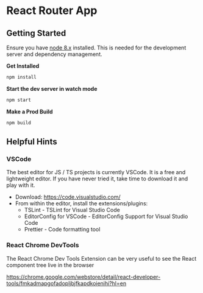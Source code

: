 # React Router App

## Getting Started

Ensure you have [node 8.x](https://nodejs.org/dist/latest-v8.x/) installed. This is needed for the development server and dependency management.

**Get Installed**

```sh
npm install
```

**Start the dev server in watch mode**

```sh
npm start
```

**Make a Prod Build**

```sh
npm build
```

## Helpful Hints

### VSCode

The best editor for JS / TS projects is currently VSCode. It is a free and lightweight editor. If you have never tried it, take time to download it and play with it.

- Download: https://code.visualstudio.com/
- From within the editor, install the extensions/plugins:
  - TSLint - TSLint for Visual Studio Code
  - EditorConfig for VSCode - EditorConfig Support for Visual Studio Code
  - Prettier - Code formatting tool

### React Chrome DevTools

The React Chrome Dev Tools Extension can be very useful to see the React component tree live in the browser

https://chrome.google.com/webstore/detail/react-developer-tools/fmkadmapgofadopljbjfkapdkoienihi?hl=en
